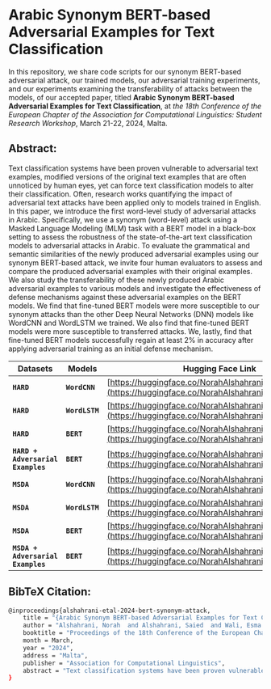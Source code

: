 # Arabic Synonym BERT-based Adversarial Examples for Text Classification

In this repository, we share code scripts for our synonym BERT-based adversarial attack, our trained models, our adversarial training experiments, and our experiments examining the transferability of attacks between the models, of our accepted paper, titled **Arabic Synonym BERT-based Adversarial Examples for Text Classification**, at *the 18th Conference of the European Chapter of the Association for Computational Linguistics: Student Research Workshop*, March 21-22, 2024, Malta. 

## Abstract:


Text classification systems have been proven vulnerable to adversarial text examples, modified versions of the original text examples that are often unnoticed by human eyes, yet can force text classification models to alter their classification. Often, research works quantifying the impact of adversarial text attacks have been applied only to models trained in English. In this paper, we introduce the first word-level study of adversarial attacks in Arabic. Specifically, we use a synonym (word-level) attack using a Masked Language Modeling (MLM) task with a BERT model in a black-box setting to assess the robustness of the state-of-the-art text classification models to adversarial attacks in Arabic. To evaluate the grammatical and semantic similarities of the newly produced adversarial examples using our synonym BERT-based attack, we invite four human evaluators to assess and compare the produced adversarial examples with their original examples. We also study the transferability of these newly produced Arabic adversarial examples to various models and investigate the effectiveness of defense mechanisms against these adversarial examples on the BERT models. We find that fine-tuned BERT models were more susceptible to our synonym attacks than the other Deep Neural Networks (DNN) models like WordCNN and WordLSTM we trained. We also find that fine-tuned BERT models were more susceptible to transferred attacks. We, lastly, find that fine-tuned BERT models successfully regain at least 2% in accuracy after applying adversarial training as an initial defense mechanism.


|    Datasets     |     Models    |      Hugging Face Link     |
|---------------- | ------------- | -------------- |
|     **`HARD`**    |    **`WordCNN`**   | [https://huggingface.co/NorahAlshahrani/2dCNNhard](https://huggingface.co/NorahAlshahrani/2dCNNhard)  |
|     **`HARD`**    |   **`WordLSTM`**    | [https://huggingface.co/NorahAlshahrani/biLSTMhard](https://huggingface.co/NorahAlshahrani/biLSTMhard)|
|     **`HARD`**    |     **`BERT`**      | [https://huggingface.co/NorahAlshahrani/BERThard](https://huggingface.co/NorahAlshahrani/BERThard)    |
|**`HARD + Adversarial Examples`**|   **`BERT`**  |[https://huggingface.co/NorahAlshahrani/Adv_BERT_Hard](https://huggingface.co/NorahAlshahrani/Adv_BERT_Hard) |
|     **`MSDA`**    |   **`WordCNN`**     | [https://huggingface.co/NorahAlshahrani/2dCNNmsda](https://huggingface.co/NorahAlshahrani/2dCNNmsda)  |           
|     **`MSDA`**    |   **`WordLSTM`**    | [https://huggingface.co/NorahAlshahrani/biLSTMmsda](https://huggingface.co/NorahAlshahrani/biLSTMmsda)|
|     **`MSDA`**    |     **`BERT`**      | [https://huggingface.co/NorahAlshahrani/BERTmsda](https://huggingface.co/NorahAlshahrani/BERTmsda)    |
|**`MSDA + Adversarial Examples`**|   **`BERT`**  | [https://huggingface.co/NorahAlshahrani/Adv_BERT_msda](https://huggingface.co/NorahAlshahrani/Adv_BERT_msda) |


## BibTeX Citation:
```bash
@inproceedings{alshahrani-etal-2024-bert-synonym-attack,
    title = "{Arabic Synonym BERT-based Adversarial Examples for Text Classification}",
    author = "Alshahrani, Norah  and Alshahrani, Saied  and Wali, Esma  and Matthews, Jeanna ",
    booktitle = "Proceedings of the 18th Conference of the European Chapter of the Association for Computational Linguistics: Student Research Workshop",
    month = March,
    year = "2024",
    address = "Malta",
    publisher = "Association for Computational Linguistics",
    abstract = "Text classification systems have been proven vulnerable to adversarial text examples, modified versions of the original text examples that are often unnoticed by human eyes, yet can force text classification models to alter their classification. Often, research works quantifying the impact of adversarial text attacks have been applied only to models trained in English. In this paper, we introduce the first word-level study of adversarial attacks in Arabic. Specifically, we use a synonym (word-level) attack using a Masked Language Modeling (MLM) task with a BERT model in a black-box setting to assess the robustness of the state-of-the-art text classification models to adversarial attacks in Arabic. To evaluate the grammatical and semantic similarities of the newly produced adversarial examples using our synonym BERT-based attack, we invite four human evaluators to assess and compare the produced adversarial examples with their original examples. We also study the transferability of these newly produced Arabic adversarial examples to various models and investigate the effectiveness of defense mechanisms against these adversarial examples on the BERT models. We find that fine-tuned BERT models were more susceptible to our synonym attacks than the other Deep Neural Networks (DNN) models like WordCNN and WordLSTM we trained. We also find that fine-tuned BERT models were more susceptible to transferred attacks. We, lastly, find that fine-tuned BERT models successfully regain at least 2% in accuracy after applying adversarial training as an initial defense mechanism.",
}
```
